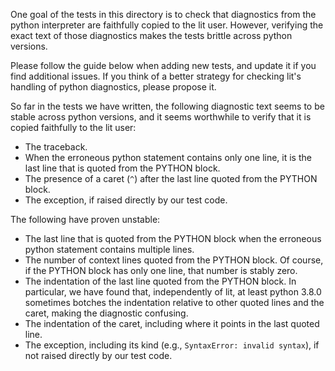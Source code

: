 One goal of the tests in this directory is to check that diagnostics from the
python interpreter are faithfully copied to the lit user.  However, verifying
the exact text of those diagnostics makes the tests brittle across python
versions.

Please follow the guide below when adding new tests, and update it if you find
additional issues.  If you think of a better strategy for checking lit's
handling of python diagnostics, please propose it.

So far in the tests we have written, the following diagnostic text seems to be
stable across python versions, and it seems worthwhile to verify that it is
copied faithfully to the lit user:

  - The traceback.
  - When the erroneous python statement contains only one line, it is the last
    line that is quoted from the PYTHON block.
  - The presence of a caret (`^`) after the last line quoted from the PYTHON
    block.
  - The exception, if raised directly by our test code.

The following have proven unstable:

  - The last line that is quoted from the PYTHON block when the erroneous
    python statement contains multiple lines.
  - The number of context lines quoted from the PYTHON block.  Of course, if
    the PYTHON block has only one line, that number is stably zero.
  - The indentation of the last line quoted from the PYTHON block.  In
    particular, we have found that, independently of lit, at least python 3.8.0
    sometimes botches the indentation relative to other quoted lines and the
    caret, making the diagnostic confusing.
  - The indentation of the caret, including where it points in the last quoted
    line.
  - The exception, including its kind (e.g., `SyntaxError: invalid syntax`), if
    not raised directly by our test code.
